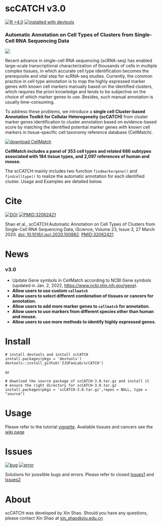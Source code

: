 # scCATCH v3.0
[![R >4.0](https://img.shields.io/badge/R-%3E%3D4.0-brightgreen)](https://www.r-project.org/) <a href='#devtools'>![installed with devtools](https://img.shields.io/badge/installed%20with-devtools-blue.svg)</a> 

### Automatic Annotation on Cell Types of Clusters from Single-Cell RNA Sequencing Data

<img src='https://github.com/ZJUFanLab/scCATCH_performance_comparison/blob/master/Overview.png'>

Recent advance in single-cell RNA sequencing (scRNA-seq) has enabled large-scale transcriptional characterization of thousands of cells in multiple complex tissues, in which accurate cell type identification becomes the prerequisite and vital step for scRNA-seq studies. Currently, the common practice in cell type annotation is to map the highly expressed marker genes with known cell markers manually based on the identified clusters, which requires the priori knowledge and tends to be subjective on the choice of which marker genes to use. Besides, such manual annotation is usually time-consuming.

To address these problems, we introduce a __single cell Cluster-based Annotation Toolkit for Cellular Heterogeneity (scCATCH)__ from cluster marker genes identification to cluster annotation based on evidence-based score by matching the identified potential marker genes with known cell markers in tissue-specific cell taxonomy reference database (CellMatch).

[![download CellMatch](https://img.shields.io/badge/download-CellMatch-orange.svg)](https://github.com/ZJUFanLab/scCATCH/tree/master/data)

__CellMatch includes a panel of 353 cell types and related 686 subtypes associated with 184 tissue types, and 2,097 references of human and mouse.__

The scCATCH mainly includes two function `findmarkergene()` and `findcelltype()` to realize the automatic annotation for each identified cluster. Usage and Examples are detailed below.

# Cite
[![DOI](https://img.shields.io/badge/DOI-10.1016%2Fj.isci.2020.100882-brightgreen.svg)](https://www.sciencedirect.com/science/article/pii/S2589004220300663) [![PMID:32062421](https://img.shields.io/badge/PMID-32062421-blue.svg)](https://pubmed.ncbi.nlm.nih.gov/32062421/)

Shao et al., scCATCH:Automatic Annotation on Cell Types of Clusters from Single-Cell RNA Sequencing Data, iScience, Volume 23, Issue 3, 27 March 2020. [doi: 10.1016/j.isci.2020.100882](https://www.sciencedirect.com/science/article/pii/S2589004220300663). [PMID:32062421](https://pubmed.ncbi.nlm.nih.gov/32062421/)

# <a name='devtools'>News</a>
### v3.0
- Update Gene symbols in CellMatch according to NCBI Gene symbols (updated in Jan. 2, 2022, https://www.ncbi.nlm.nih.gov/gene).
- __Allow users to use custom `cellmatch`__
- __Allow users to select different combination of tissues or cancers for annotation.__
- __Allow users to add more marker genes to `cellmatch` for annotation.__
- __Allow users to use markers from different species other than human and mouse.__
- __Allow users to use more methods to identify highly expressed genes.__

# Install
```
# install devtools and install scCATCH
install.packages(pkgs = 'devtools')
devtools::install_github('ZJUFanLab/scCATCH')
```
or

```
# download the source package of scCATCH-3.0.tar.gz and install it
# ensure the right directory for scCATCH-3.0.tar.gz
install.packages(pkgs = 'scCATCH-3.0.tar.gz',repos = NULL, type = "source")
```

# Usage
Please refer to the tutorial [vignette](https://raw.githack.com/ZJUFanLab/scCATCH/master/vignettes/tutorial.html). Available tissues and cancers see the [wiki page](https://github.com/ZJUFanLab/scCATCH/wiki)

# Issues
[![bug](https://img.shields.io/badge/reported-bug-orange.svg)](https://github.com/ZJUFanLab/scCATCH/issues?q=is%3Aissue+is%3Aclosed) [![error](https://img.shields.io/badge/reported-error-red.svg)](https://github.com/ZJUFanLab/scCATCH/issues?q=is%3Aissue+is%3Aclosed)

Solutions for possilble bugs and errors. Please refer to closed [Issues1](https://github.com/ZJUFanLab/scCATCH/issues?q=is%3Aissue+is%3Aclosed) and [Issues2](https://github.com/ZJUFanLab/scCATCH_performance_comparison/issues?q=is%3Aissue+is%3Aclosed)

# About
scCATCH was developed by Xin Shao. Should you have any questions, please contact Xin Shao at xin_shao@zju.edu.cn
